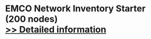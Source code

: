 # EMCO Network Inventory Starter (200 nodes)<br />[>> Detailed information](https://secure.shareit.com/shareit/product.html?productid=300281089&affiliateid=200057808)
